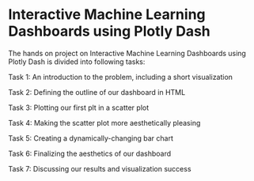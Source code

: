 # Interactive Machine Learning Dashboards using Plotly Dash

The hands on project on Interactive Machine Learning Dashboards using Plotly Dash is divided into following tasks:

Task 1: An introduction to the problem, including a short visualization

Task 2: Defining the outline of our dashboard in HTML

Task 3: Plotting our first plt in a scatter plot

Task 4: Making the scatter plot more aesthetically pleasing

Task 5: Creating a dynamically-changing bar chart

Task 6: Finalizing the aesthetics of our dashboard

Task 7: Discussing our results and visualization success